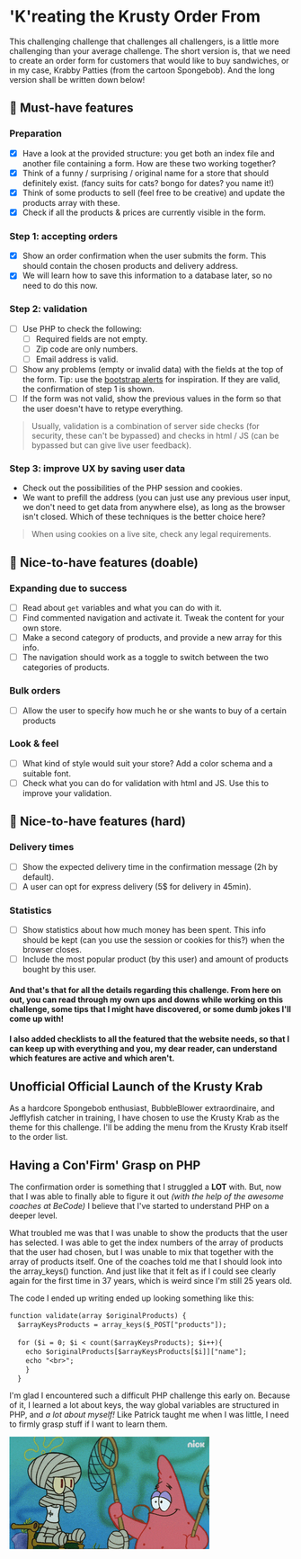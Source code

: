 # 'K'reating the Krusty Order From
This challenging challenge that challenges all challengers, is a little more challenging than your average challenge.
The short version is, that we need to create an order form for customers that would like to buy sandwiches, or in my case, Krabby Patties (from the cartoon Spongebob).
And the long version shall be written down below!

## 🌱 Must-have features

### Preparation
- [x] Have a look at the provided structure: you get both an index file and another file containing a form. How are these two working together? 
- [x] Think of a funny / surprising / original name for a store that should definitely exist. (fancy suits for cats? bongo for dates? you name it!)
- [x] Think of some products to sell (feel free to be creative) and update the products array with these.
- [x] Check if all the products & prices are currently visible in the form.

### Step 1: accepting orders
- [x] Show an order confirmation when the user submits the form. This should contain the chosen products and delivery address.
- [x] We will learn how to save this information to a database later, so no need to do this now.

### Step 2: validation
- [ ] Use PHP to check the following:
    - [ ] Required fields are not empty.
    - [ ] Zip code are only numbers.
    - [ ] Email address is valid.
- [ ] Show any problems (empty or invalid data) with the fields at the top of the form. Tip: use the [bootstrap alerts](https://getbootstrap.com/docs/4.0/components/alerts/) for inspiration. If they are valid, the confirmation of step 1 is shown.
- [ ] If the form was not valid, show the previous values in the form so that the user doesn't have to retype everything.

> Usually, validation is a combination of server side checks (for security, these can't be bypassed) and checks in html / JS (can be bypassed but can give live user feedback).

### Step 3: improve UX by saving user data
- Check out the possibilities of the PHP session and cookies.
- We want to prefill the address (you can just use any previous user input, we don't need to get data from anywhere else), as long as the browser isn't closed. Which of these techniques is the better choice here?

> When using cookies on a live site, check any legal requirements.

## 🌼 Nice-to-have features (doable)

### Expanding due to success
- [ ] Read about `get` variables and what you can do with it.
- [ ] Find commented navigation and activate it. Tweak the content for your own store.
- [ ] Make a second category of products, and provide a new array for this info.
- [ ] The navigation should work as a toggle to switch between the two categories of products.

### Bulk orders
- [ ] Allow the user to specify how much he or she wants to buy of a certain products

### Look & feel
- [ ] What kind of style would suit your store? Add a color schema and a suitable font.
- [ ] Check what you can do for validation with html and JS. Use this to improve your validation.

## 🌳 Nice-to-have features (hard)

### Delivery times
- [ ] Show the expected delivery time in the confirmation message (2h by default).
- [ ] A user can opt for express delivery (5$ for delivery in 45min).

### Statistics
- [ ] Show statistics about how much money has been spent. This info should be kept (can you use the session or cookies for this?) when the browser closes.
- [ ] Include the most popular product (by this user) and amount of products bought by this user.

#### And that's that for all the details regarding this challenge. From here on out, you can read through my own ups and downs while working on this challenge, some tips that I might have discovered, or some dumb jokes I'll come up with!
#### I also added checklists to all the featured that the website needs, so that I can keep up with everything and you, my dear reader, can understand which features are active and which aren't.

## Unofficial Official Launch of the Krusty Krab
As a hardcore Spongebob enthusiast, BubbleBlower extraordinaire, and Jefflyfish catcher in training, I have chosen to use the Krusty Krab as the theme for this challenge.
I'll be adding the menu from the Krusty Krab itself to the order list.

## Having a Con'Firm' Grasp on PHP
The confirmation order is something that I struggled a **LOT** with.
But, now that I was able to finally able to figure it out *(with the help of the awesome coaches at BeCode)* I believe that I've started to understand PHP on a deeper level. <br>

What troubled me was that I was unable to show the products that the user has selected.
I was able to get the index numbers of the array of products that the user had chosen, but I was unable to mix that together with the array of products itself.
One of the coaches told me that I should look into the array_keys() function.
And just like that it felt as if I could see clearly again for the first time in 37 years, which is weird since I'm still 25 years old.

The code I ended up writing ended up looking something like this:
````
function validate(array $originalProducts) {
  $arrayKeysProducts = array_keys($_POST["products"]);
  
  for ($i = 0; $i < count($arrayKeysProducts); $i++){
    echo $originalProducts[$arrayKeysProducts[$i]]["name"];
    echo "<br>";
    }
  }
````
I'm glad I encountered such a difficult PHP challenge this early on.
Because of it, I learned a lot about keys, the way global variables are structured in PHP, and *a lot about myself!*
Like Patrick taught me when I was little, I need to firmly grasp stuff if I want to learn them.
<br>

![firmly-grasp-it](images/firmlygraspit.gif)